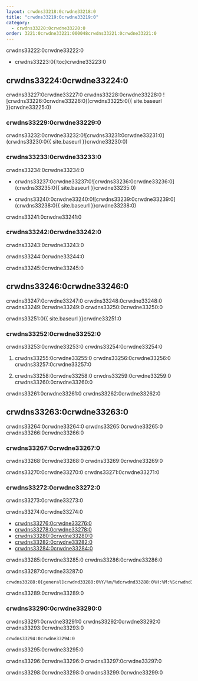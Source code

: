 ```yaml
---
layout: crwdns33218:0crwdne33218:0
title: "crwdns33219:0crwdne33219:0"
category:
  - crwdns33220:0crwdne33220:0
order: 3221:0crwdne33221:000048crwdns33221:0crwdne33221:0
---
```

crwdns33222:0crwdne33222:0

- crwdns33223:0{:toc}crwdne33223:0

## crwdns33224:0crwdne33224:0

crwdns33227:0crwdne33227:0 crwdns33228:0crwdne33228:0 ![crwdns33226:0crwdne33226:0](crwdns33225:0{{ site.baseurl }}crwdne33225:0)

### crwdns33229:0crwdne33229:0

crwdns33232:0crwdne33232:0![crwdns33231:0crwdne33231:0](crwdns33230:0{{ site.baseurl }}crwdne33230:0)

### crwdns33233:0crwdne33233:0

crwdns33234:0crwdne33234:0

- crwdns33237:0crwdne33237:0![crwdns33236:0crwdne33236:0](crwdns33235:0{{ site.baseurl }}crwdne33235:0)

- crwdns33240:0crwdne33240:0![crwdns33239:0crwdne33239:0](crwdns33238:0{{ site.baseurl }}crwdne33238:0)

crwdns33241:0crwdne33241:0

### crwdns33242:0crwdne33242:0

crwdns33243:0crwdne33243:0

crwdns33244:0crwdne33244:0

crwdns33245:0crwdne33245:0

## crwdns33246:0crwdne33246:0

crwdns33247:0crwdne33247:0 crwdns33248:0crwdne33248:0 crwdns33249:0crwdne33249:0 crwdns33250:0crwdne33250:0

crwdns33251:0{{ site.baseurl }}crwdne33251:0

### crwdns33252:0crwdne33252:0

crwdns33253:0crwdne33253:0 crwdns33254:0crwdne33254:0

1. crwdns33255:0crwdne33255:0 crwdns33256:0crwdne33256:0 crwdns33257:0crwdne33257:0

2. crwdns33258:0crwdne33258:0 crwdns33259:0crwdne33259:0 crwdns33260:0crwdne33260:0

crwdns33261:0crwdne33261:0 crwdns33262:0crwdne33262:0

## crwdns33263:0crwdne33263:0

crwdns33264:0crwdne33264:0 crwdns33265:0crwdne33265:0 crwdns33266:0crwdne33266:0

### crwdns33267:0crwdne33267:0

crwdns33268:0crwdne33268:0 crwdns33269:0crwdne33269:0

crwdns33270:0crwdne33270:0 crwdns33271:0crwdne33271:0

### crwdns33272:0crwdne33272:0

crwdns33273:0crwdne33273:0

crwdns33274:0crwdne33274:0

- [crwdns33276:0crwdne33276:0](crwdns33275:0crwdne33275:0)
- [crwdns33278:0crwdne33278:0](crwdns33277:0crwdne33277:0)
- [crwdns33280:0crwdne33280:0](crwdns33279:0crwdne33279:0)
- [crwdns33282:0crwdne33282:0](crwdns33281:0crwdne33281:0)
- [crwdns33284:0crwdne33284:0](crwdns33283:0crwdne33283:0)

crwdns33285:0crwdne33285:0 crwdns33286:0crwdne33286:0

crwdns33287:0crwdne33287:0

    crwdns33288:0[general]crwdnd33288:0%Y/%m/%dcrwdnd33288:0%H:%M:%Scrwdnd33288:0{instance_id}crwdne33288:0
    

crwdns33289:0crwdne33289:0

### crwdns33290:0crwdne33290:0

crwdns33291:0crwdne33291:0 crwdns33292:0crwdne33292:0 crwdns33293:0crwdne33293:0

    crwdns33294:0crwdne33294:0
    

crwdns33295:0crwdne33295:0

crwdns33296:0crwdne33296:0 crwdns33297:0crwdne33297:0

crwdns33298:0crwdne33298:0 crwdns33299:0crwdne33299:0

<!---## Health Monitoring Metrics

CloudWatch integration enables the following custom metrics for health monitoring:

 * `ContainersReserved` gives you a view of usage over time for capacity planning and budget estimation.
 * `ContainersLeaked` should be 0 or close to 0, an increase indicates a potential infrastructure issue.
 * `ContainersAvailable` is used for Auto Scaling.  If the value is too high, consider shutting some machines down, if the value is too low, consider starting up machines.

 * `circle.run-queue.builds` and `circle.run-queue.containers` expresses the degree to which the system is under-provisioned  and number of queued builds that are not running.  Ideally, the ASG will account for this as well.  Values that are too high may indicate an outage or incident.

 * `circle.state.running-builds` provides a general insight into current usage.

 * Note that `circle.state.num-masters` includes the web server host in the Services machine that does **not** run any builds.  That means the following:
   * If the value is 0, there is an outage or system is in maintenance.  Risk of dropping some github hooks.
   * If the value is 1, there are no Builders, so web traffic and GitHub hooks are accepted, but not run.
   * If the value is 1 + n, there are n builders running and visible to the system. If this is less than the total number of builders launched through AWS, your builders are most likely not launching correctly. If builds are queueing, but this number says you have builders available to the system, you may need to launch more builders.
--->